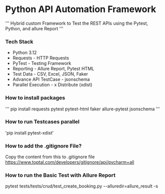 # Python API Automation Framework
''' Hybrid custom Framework to Test the REST APIs using the Pytest, Python, and allure Report '''

### Tech Stack
- Python 3.12
- Requests - HTTP Requests
- PyTest - Testing Framework
- Reporting - Allure Report, Pytest HTML
- Test Data - CSV, Excel, JSON, Faker
- Advance API TestCase - jsonschema
- Parallel Execution - x Distribute (xdist)

### How to install packages
''' pip install requests pytest pytest-html faker allure-pytest jsonschema '''
### How to run Testcases parallel
'pip install pytest-xdist'

### How to add the .gitignore File?

Copy the content from this to .gitignore file
https://www.toptal.com/developers/gitignore/api/pycharm+all

### How to run the Basic Test with Allure Report
pytest tests/tests/crud/test_create_booking.py --alluredir=allure_result -s
